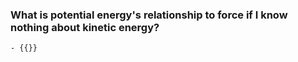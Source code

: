 ### What is potential energy's relationship to force if I know nothing about kinetic energy?
	- {{}}